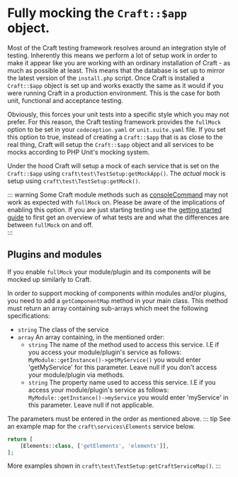 # Fully mocking the `Craft::$app` object. 

Most of the Craft testing framework resolves around an integration style of testing. 
Inherently this means we perform a lot of setup work in order to make it appear
like you are working with an ordinary installation of Craft - as much as possible at least. 
This means that the database is set up to mirror the latest version of the `install.php` script.
Once Craft is installed a `Craft::$app` object is set up and works exactly the same 
as it would if you were running Craft in a production environment. This is the case for both
unit, functional and acceptance testing. 

Obviously, this forces your unit tests into a specific style which you may not prefer.
For this reason, the Craft testing framework provides the `fullMock` option
to be set
in your `codeception.yaml` or `unit.suite.yaml` file. If you set this option to true, 
instead of creating a `Craft::$app` that is as close to the real thing, Craft will 
setup the `Craft::$app` object and all services to be mocks according to 
PHP Unit's mocking system.

Under the hood Craft will setup a mock of each service that is set on the `Craft::$app` 
using `craft\test\TestSetup:getMockApp()`. The _actual_ mock is setup using 
`craft\test\TestSetup:getMock()`. 

::: warning
Some Craft module methods such as [consoleCommand](../testing-craft/console.md) may not work as expected with `fullMock` on. 
Please be aware of the implications of enabling this option. If you are just starting testing
use the [getting started guide](../testing-craft/getting-started.md) 
to first get an overview of what tests are and 
what the differences are between `fullMock` on and off.  
:::

## Plugins and modules
If you enable `fullMock` your module/plugin and its components will be mocked
up similarly to Craft.

In order to support mocking of components within modules and/or plugins, you need to add 
a `getComponentMap` method in your main class. This method must return an array 
containing sub-arrays which meet the following specifications: 

- `string` The class of the service
- `array` An array containing, in the mentioned order: 
  - `string` The name of the method used to access this service. I.E if you access
  your module/plugin's service as follows: `MyModule::getInstance()->getMyService()`
  you would enter 'getMyService' for this parameter. Leave null if you don't access
  your module/plugin via methods. 
  - `string` The property name used to access this service. I.E
  if you access your module/plugin's service as follows:
   `MyModule::getInstance()->myService` you would enter 'myService' in this parameter. 
   Leave null if not applicable.  
   
The parameters must be entered in the order as mentioned above. 
::: tip
See an example map for the `craft\services\Elements` service below. 

```php
return [
    [Elements::class, ['getElements', 'elements']],
];
```
More examples shown in `craft\test\TestSetup:getCraftServiceMap()`. 
:::
